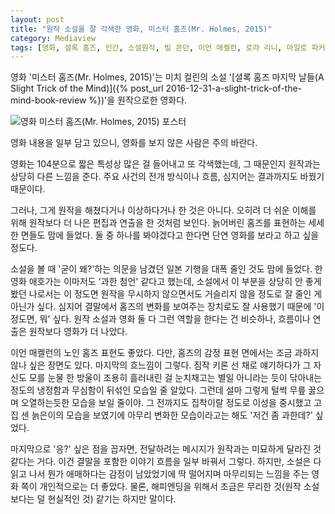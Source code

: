 ```yaml
---
layout: post
title: "원작 소설을 잘 각색한 영화, 미스터 홈즈(Mr. Holmes, 2015)"
category: Mediaview
tags: [영화, 셜록 홈즈, 인간, 소설원작, 빌 콘던, 이언 매켈런, 로라 리니, 마일로 파커]
---
```


영화 '미스터 홈즈(Mr. Holmes, 2015)'는 미치 컬린의 소설 '[셜록 홈즈 마지막 날들(A Slight Trick of the Mind)]({% post_url 2016-12-31-a-slight-trick-of-the-mind-book-review %})'을 원작으로한 영화다.

![영화 미스터 홈즈(Mr. Holmes, 2015) 포스터](https://lh3.googleusercontent.com/-_3A7kdRqs1A/WGfDhZOWfwI/AAAAAAAASiI/XYqqGBGgPOYDCZHI40dguDVHKBh1lf69wCKgB/w320/mr-holmes-2015-movie.jpg "원작 소설을 잘 각색했다.")

<div class="im im-warning">
영화 내용을 일부 담고 있으니, 영화를 보지 않은 사람은 주의 바란다.
</div>

영화는 104분으로 짧은 특성상 많은 걸 들어내고 또 각색했는데,
그 때문인지 원작과는 상당히 다른 느낌을 준다.
주요 사건의 전개 방식이나 흐름, 심지어는 결과까지도 바꿨기 때문이다.

그러나, 그게 원작을 해쳤다거나 이상하다거나 한 것은 아니다.
오히려 더 쉬운 이해를 위해 원작보다 더 나은 편집과 연출을 한 것처럼 보인다.
늙어버린 홈즈를 표현하는 세세한 면들도 맘에 들었다.
둘 중 하나를 봐야겠다고 한다면 단연 영화를 보라고 하고 싶을 정도다.

소설을 볼 때 '굳이 왜?'하는 의문을 남겼던 일본 기행을 대폭 줄인 것도 맘에 들었다.
한 영화 애호가는 이마저도 '과한 첨언' 같다고 했는데,
소설에서 이 부분을 상당히 안 좋게 봤던 나로서는
이 정도면 원작을 무시하지 않으면서도 거슬리지 않을 정도로 잘 줄인 게 아닌가 싶다.
심지어 결말에서 홈즈의 변화를 보여주는 장치로도 잘 사용했기 때문에 '이 정도면, 뭐' 싶다.
원작 소설과 영화 둘 다 그런 역할을 한다는 건 비슷하나, 흐름이나 연출은 원작보다 영화가 더 나았다.

이언 매켈런의 노인 홈즈 표현도 좋았다.
다만, 홈즈의 감정 표현 면에서는 조금 과하지 않나 싶은 장면도 있다.
마지막의 흐느낌이 그렇다.
짐작 키론 선 채로 얘기하다가 그 자신도 모를 눈물 한 방울이 조용히 흘러내린 걸 눈치채고는 별일 아니라는 듯이 닦아내는 정도의 냉정함과 무심함이 뒤섞인 모습일 줄 알았다.
그런데 설마 그렇게 털썩 무릎 꿇으며 오열하는듯한 모습을 보일 줄이야.
그 전까지도 집착이랄 정도로 이성을 중시했고 고집 센 늙은이의 모습을 보였기에
아무리 변화한 모습이라고는 해도 '저건 좀 과한데?' 싶었다.

마지막으로 '응?' 싶은 점을 꼽자면, 전달하려는 메시지가 원작과는 미묘하게 달라진 것 같다는 거다.
이건 결말을 포함한 이야기 흐름을 일부 바꿔서 그렇다.
하지만, 소설은 다 읽고 나서 뭔가 애매하다는 감정이 남았었기에
딱 떨어지며 마무리되는 느낌을 주는 영화 쪽이 개인적으로는 더 좋았다.
물론, 해피엔딩을 위해서 조금은 무리한 것(원작 소설보다는 덜 현실적인 것) 같기는 하지만 말이다.
